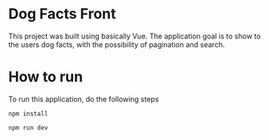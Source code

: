 # Dog Facts Front

This project was built using basically Vue. The application goal is to show to the users dog facts, with the possibility of pagination and search.

# How to run
To run this application, do the following steps
```
npm install
```
```
npm run dev
```
